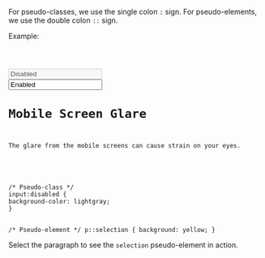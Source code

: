 For pseudo-classes, we use
the single colon `:` sign.
For pseudo-elements, we use
the double colon `::` sign.

Example:

<codeblock language="css" type="lesson">
<code>
<panel language="html">

<input type="text" value="Disabled" disabled>
<input type="text" value="Enabled">
<h1>Mobile Screen Glare</h1>
<p>The glare from the mobile screens can cause strain on your eyes.</p>

</panel>
<panel language="css">
/* Pseudo-class */
input:disabled {
background-color: lightgray;
}

/* Pseudo-element */
p::selection {
background: yellow;
}
</panel>
</code>
</codeblock>

Select the paragraph to
see the `selection` pseudo-element
in action.